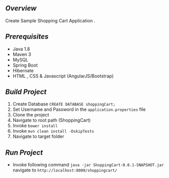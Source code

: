 ## *Overview*
Create Sample Shopping Cart Application .

## *Prerequisites*
* Java 1.8
* Maven 3
* MySQL
* Spring Boot
* Hibernate
* HTML , CSS & Javascript (AngularJS/Bootstrap)

## *Build Project*
1. Create Database ```CREATE DATABASE shoppingCart;```
2. Set Username and Password in the ```application.properties``` file
3. Clone the project
4. Navigate to root path (ShoppingCart)
5. Invoke ```bower install```
6. Invoke ```mvn clean install -DskipTests```
7. Navigate to target folder

## *Run Project*
* Invoke following command
```java -jar ShoppingCart-0.0.1-SNAPSHOT.jar```
navigate to ```http://localhost:8000/shoppingcart/```
